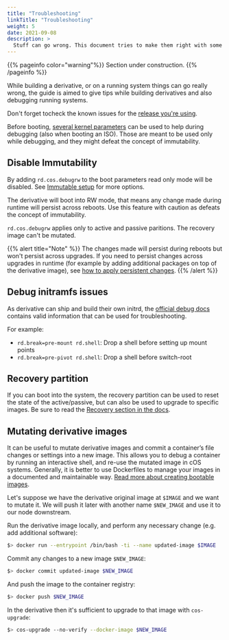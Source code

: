 ```yaml
---
title: "Troubleshooting"
linkTitle: "Troubleshooting"
weight: 5
date: 2021-09-08
description: >
  Stuff can go wrong. This document tries to make them right with some useful tips
---
```


{{% pageinfo color="warning"%}}
Section under construction.
{{% /pageinfo %}}

While building a derivative, or on a running system things can go really wrong, the guide is aimed to give tips while building derivatives and also debugging running systems.

Don't forget tocheck the known issues for the [release you're using](https://github.com/rancher-sandbox/cOS-toolkit/issues).

Before booting, [several kernel parameters](../immutable_rootfs) can be used to help during debugging (also when booting an ISO). Those are meant to be used only while debugging, and they might defeat the concept of immutability.

## Disable Immutability

By adding `rd.cos.debugrw` to the boot parameters read only mode will be disabled. See [Immutable setup](../immutable_rootfs) for more options.

The derivative will boot into RW mode, that means any change made during runtime will persist across reboots. Use this feature with caution as defeats the concept of immutability.

`rd.cos.debugrw` applies only to active and passive paritions. The recovery image can't be mutated.

{{% alert title="Note" %}}
The changes made will persist during reboots but won't persist across upgrades. If you need to persist changes across upgrades in runtime (for example by adding additional packages on top of the derivative image), see [how to apply persistent changes](../../customizing/runtime_persistent_changes). 
{{% /alert %}}

## Debug initramfs issues

As derivative can ship and build their own initrd, the [official debug docs](https://fedoraproject.org/wiki/How_to_debug_Dracut_problems) contains valid information that can be used for troubleshooting.  

For example:

- `rd.break=pre-mount rd.shell`: Drop a shell before setting up mount points
- `rd.break=pre-pivot rd.shell`: Drop a shell before switch-root

## Recovery partition

If you can boot into the system, the recovery partition can be used to reset the state of the active/passive, but can also be used to upgrade to specific images. Be sure to read the [Recovery section in the docs](../../getting-started/recovery).

## Mutating derivative images

It can be useful to mutate derivative images and commit a container’s file changes or settings into a new image. 
This allows you to debug a container by running an interactive shell, and re-use the mutated image in cOS systems. Generally, it is better to use Dockerfiles to manage your images in a documented and maintainable way. [Read more about creating bootable images](../../creating-derivatives/creating_bootable_images).

Let's suppose we have the derivative original image at `$IMAGE` and we want to mutate it. We will push it later with another name `$NEW_IMAGE` and use it to our node downstream.

Run the derivative image locally, and perform any necessary change (e.g. add additional software):
```bash
$> docker run --entrypoint /bin/bash -ti --name updated-image $IMAGE
```

Commit any changes to a new image `$NEW_IMAGE`:
```bash
$> docker commit updated-image $NEW_IMAGE
```

And push the image to the container registry:
```bash
$> docker push $NEW_IMAGE
```

In the derivative then it's sufficient to upgrade to that image with `cos-upgrade`:

```bash
$> cos-upgrade --no-verify --docker-image $NEW_IMAGE
```
